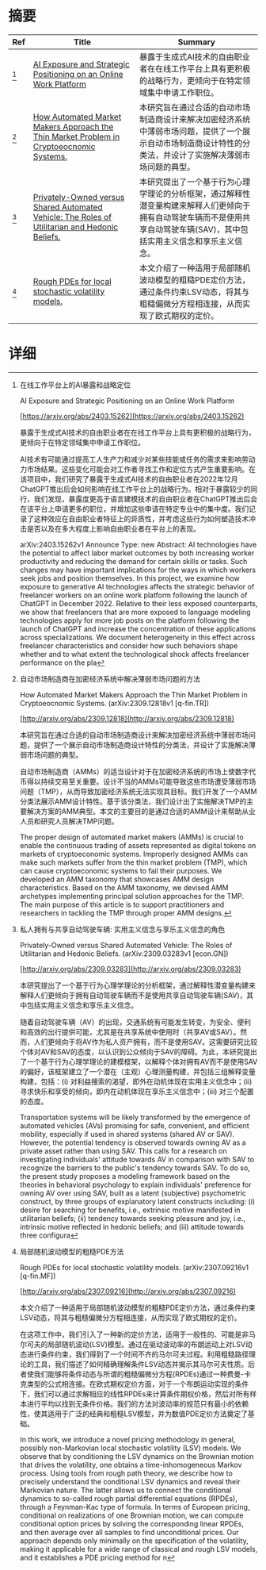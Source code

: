 # 摘要

| Ref | Title | Summary |
| --- | --- | --- |
| [^1] | [AI Exposure and Strategic Positioning on an Online Work Platform](https://arxiv.org/abs/2403.15262) | 暴露于生成式AI技术的自由职业者在在线工作平台上具有更积极的战略行为，更倾向于在特定领域集中申请工作职位。 |
| [^2] | [How Automated Market Makers Approach the Thin Market Problem in Cryptoeocnomic Systems.](http://arxiv.org/abs/2309.12818) | 本研究旨在通过合适的自动市场制造商设计来解决加密经济系统中薄弱市场问题，提供了一个展示自动市场制造商设计特性的分类法，并设计了实施解决薄弱市场问题的典型。 |
| [^3] | [Privately-Owned versus Shared Automated Vehicle: The Roles of Utilitarian and Hedonic Beliefs.](http://arxiv.org/abs/2309.03283) | 本研究提出了一个基于行为心理学理论的分析框架，通过解释性潜变量构建来解释人们更倾向于拥有自动驾驶车辆而不是使用共享自动驾驶车辆(SAV)，其中包括实用主义信念和享乐主义信念。 |
| [^4] | [Rough PDEs for local stochastic volatility models.](http://arxiv.org/abs/2307.09216) | 本文介绍了一种适用于局部随机波动模型的粗糙PDE定价方法，通过条件约束LSV动态，将其与粗糙偏微分方程相连接，从而实现了欧式期权的定价。 |

# 详细

[^1]: 在线工作平台上的AI暴露和战略定位

    AI Exposure and Strategic Positioning on an Online Work Platform

    [https://arxiv.org/abs/2403.15262](https://arxiv.org/abs/2403.15262)

    暴露于生成式AI技术的自由职业者在在线工作平台上具有更积极的战略行为，更倾向于在特定领域集中申请工作职位。

    

    AI技术有可能通过提高工人生产力和减少对某些技能或任务的需求来影响劳动力市场结果。这些变化可能会对工作者寻找工作和定位方式产生重要影响。在该项目中，我们研究了暴露于生成式AI技术的自由职业者在2022年12月ChatGPT推出后会如何影响在线工作平台上的战略行为。相对于暴露较少的同行，我们发现，暴露度更高于语言建模技术的自由职业者在ChatGPT推出后会在该平台上申请更多的职位，并增加这些申请在特定专业中的集中度。我们记录了这种效应在自由职业者特征上的异质性，并考虑这些行为如何塑造技术冲击是否以及在多大程度上影响自由职业者在平台上的表现。

    arXiv:2403.15262v1 Announce Type: new  Abstract: AI technologies have the potential to affect labor market outcomes by both increasing worker productivity and reducing the demand for certain skills or tasks. Such changes may have important implications for the ways in which workers seek jobs and position themselves. In this project, we examine how exposure to generative AI technologies affects the strategic behavior of freelancer workers on an online work platform following the launch of ChatGPT in December 2022. Relative to their less exposed counterparts, we show that freelancers that are more exposed to language modeling technologies apply for more job posts on the platform following the launch of ChatGPT and increase the concentration of these applications across specializations. We document heterogeneity in this effect across freelancer characteristics and consider how such behaviors shape whether and to what extent the technological shock affects freelancer performance on the pla
    
[^2]: 自动市场制造商在加密经济系统中解决薄弱市场问题的方法

    How Automated Market Makers Approach the Thin Market Problem in Cryptoeocnomic Systems. (arXiv:2309.12818v1 [q-fin.TR])

    [http://arxiv.org/abs/2309.12818](http://arxiv.org/abs/2309.12818)

    本研究旨在通过合适的自动市场制造商设计来解决加密经济系统中薄弱市场问题，提供了一个展示自动市场制造商设计特性的分类法，并设计了实施解决薄弱市场问题的典型。

    

    自动市场制造商（AMMs）的适当设计对于在加密经济系统的市场上使数字代币得以持续交易至关重要。设计不当的AMMs可能导致这些市场遭受薄弱市场问题（TMP），从而导致加密经济系统无法实现其目标。我们开发了一个AMM分类法展示AMM设计特性。基于该分类法，我们设计出了实施解决TMP的主要解决方案的AMM典型。本文的主要目的是通过合适的AMM设计来帮助从业人员和研究人员解决TMP问题。

    The proper design of automated market makers (AMMs) is crucial to enable the continuous trading of assets represented as digital tokens on markets of cryptoeconomic systems. Improperly designed AMMs can make such markets suffer from the thin market problem (TMP), which can cause cryptoeconomic systems to fail their purposes. We developed an AMM taxonomy that showcases AMM design characteristics. Based on the AMM taxonomy, we devised AMM archetypes implementing principal solution approaches for the TMP. The main purpose of this article is to support practitioners and researchers in tackling the TMP through proper AMM designs.
    
[^3]: 私人拥有与共享自动驾驶车辆: 实用主义信念与享乐主义信念的角色

    Privately-Owned versus Shared Automated Vehicle: The Roles of Utilitarian and Hedonic Beliefs. (arXiv:2309.03283v1 [econ.GN])

    [http://arxiv.org/abs/2309.03283](http://arxiv.org/abs/2309.03283)

    本研究提出了一个基于行为心理学理论的分析框架，通过解释性潜变量构建来解释人们更倾向于拥有自动驾驶车辆而不是使用共享自动驾驶车辆(SAV)，其中包括实用主义信念和享乐主义信念。

    

    随着自动驾驶车辆（AV）的出现，交通系统有可能发生转变，为安全、便利和高效的出行提供可能，尤其是在共享系统中使用时（共享AV或SAV）。然而，人们更倾向于将AV作为私人资产拥有，而不是使用SAV。这需要研究比较个体对AV和SAV的态度，以认识到公众倾向于SAV的障碍。为此，本研究提出了一个基于行为心理学理论的建模框架，以解释个体对拥有AV而不是使用SAV的偏好，该框架建立了一个潜在（主观）心理测量构建，并包括三组解释变量构建，包括：(i) 对利益搜索的渴望，即外在动机体现在实用主义信念中；(ii) 寻求快乐和享受的倾向，即内在动机体现在享乐主义信念中；(iii) 对三个配置的态度。

    Transportation systems will be likely transformed by the emergence of automated vehicles (AVs) promising for safe, convenient, and efficient mobility, especially if used in shared systems (shared AV or SAV). However, the potential tendency is observed towards owning AV as a private asset rather than using SAV. This calls for a research on investigating individuals' attitude towards AV in comparison with SAV to recognize the barriers to the public's tendency towards SAV. To do so, the present study proposes a modeling framework based on the theories in behavioral psychology to explain individuals' preference for owning AV over using SAV, built as a latent (subjective) psychometric construct, by three groups of explanatory latent constructs including: (i) desire for searching for benefits, i.e., extrinsic motive manifested in utilitarian beliefs; (ii) tendency towards seeking pleasure and joy, i.e., intrinsic motive reflected in hedonic beliefs; and (iii) attitude towards three configura
    
[^4]: 局部随机波动模型的粗糙PDE方法

    Rough PDEs for local stochastic volatility models. (arXiv:2307.09216v1 [q-fin.MF])

    [http://arxiv.org/abs/2307.09216](http://arxiv.org/abs/2307.09216)

    本文介绍了一种适用于局部随机波动模型的粗糙PDE定价方法，通过条件约束LSV动态，将其与粗糙偏微分方程相连接，从而实现了欧式期权的定价。

    

    在这项工作中，我们引入了一种新的定价方法，适用于一般性的、可能是非马尔可夫的局部随机波动(LSV)模型。通过在驱动波动率的布朗运动上对LSV动态进行条件约束，我们得到了一个时间不齐的马尔可夫过程。利用粗糙路径理论的工具，我们描述了如何精确理解条件LSV动态并揭示其马尔可夫性质。后者使我们能够将条件动态与所谓的粗糙偏微分方程(RPDEs)通过一种费曼-卡克类型的公式相连接。在欧式期权定价方面，对于一个布朗运动实现的条件下，我们可以通过求解相应的线性RPDEs来计算条件期权价格，然后对所有样本进行平均以找到无条件价格。我们的方法对波动率的规范只有最小的依赖性，使其适用于广泛的经典和粗糙LSV模型，并为数值PDE定价方法奠定了基础。

    In this work, we introduce a novel pricing methodology in general, possibly non-Markovian local stochastic volatility (LSV) models. We observe that by conditioning the LSV dynamics on the Brownian motion that drives the volatility, one obtains a time-inhomogeneous Markov process. Using tools from rough path theory, we describe how to precisely understand the conditional LSV dynamics and reveal their Markovian nature. The latter allows us to connect the conditional dynamics to so-called rough partial differential equations (RPDEs), through a Feynman-Kac type of formula. In terms of European pricing, conditional on realizations of one Brownian motion, we can compute conditional option prices by solving the corresponding linear RPDEs, and then average over all samples to find unconditional prices. Our approach depends only minimally on the specification of the volatility, making it applicable for a wide range of classical and rough LSV models, and it establishes a PDE pricing method for n
    

